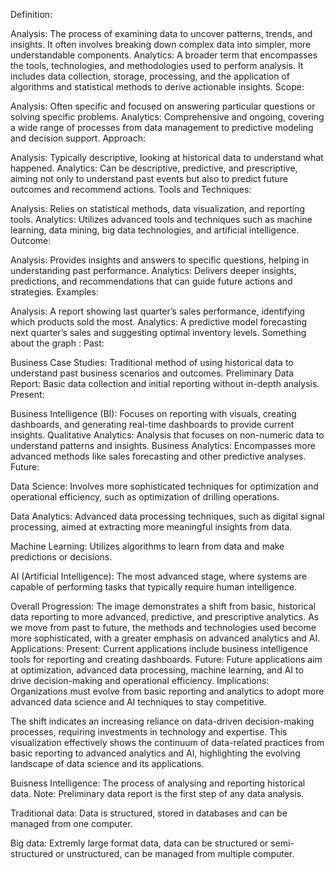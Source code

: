 Definition:

Analysis: The process of examining data to uncover patterns, trends, and insights. It often involves breaking down complex data into simpler, more understandable components.
Analytics: A broader term that encompasses the tools, technologies, and methodologies used to perform analysis. It includes data collection, storage, processing, and the application of algorithms and statistical methods to derive actionable insights.
Scope:

Analysis: Often specific and focused on answering particular questions or solving specific problems.
Analytics: Comprehensive and ongoing, covering a wide range of processes from data management to predictive modeling and decision support.
Approach:

Analysis: Typically descriptive, looking at historical data to understand what happened.
Analytics: Can be descriptive, predictive, and prescriptive, aiming not only to understand past events but also to predict future outcomes and recommend actions.
Tools and Techniques:

Analysis: Relies on statistical methods, data visualization, and reporting tools.
Analytics: Utilizes advanced tools and techniques such as machine learning, data mining, big data technologies, and artificial intelligence.
Outcome:

Analysis: Provides insights and answers to specific questions, helping in understanding past performance.
Analytics: Delivers deeper insights, predictions, and recommendations that can guide future actions and strategies.
Examples:

Analysis: A report showing last quarter’s sales performance, identifying which products sold the most.
Analytics: A predictive model forecasting next quarter’s sales and suggesting optimal inventory levels.
Something about the graph :
Past:

Business Case Studies: Traditional method of using historical data to understand past business scenarios and outcomes.
Preliminary Data Report: Basic data collection and initial reporting without in-depth analysis.
Present:

Business Intelligence (BI): Focuses on reporting with visuals, creating dashboards, and generating real-time dashboards to provide current insights.
Qualitative Analytics: Analysis that focuses on non-numeric data to understand patterns and insights.
Business Analytics: Encompasses more advanced methods like sales forecasting and other predictive analyses.
Future:

Data Science: Involves more sophisticated techniques for optimization and operational efficiency, such as optimization of drilling operations.

Data Analytics: Advanced data processing techniques, such as digital signal processing, aimed at extracting more meaningful insights from data.

Machine Learning: Utilizes algorithms to learn from data and make predictions or decisions.

AI (Artificial Intelligence): The most advanced stage, where systems are capable of performing tasks that typically require human intelligence.

Overall Progression:
The image demonstrates a shift from basic, historical data reporting to more advanced, predictive, and prescriptive analytics.
As we move from past to future, the methods and technologies used become more sophisticated, with a greater emphasis on advanced analytics and AI.
Applications:
Present: Current applications include business intelligence tools for reporting and creating dashboards.
Future: Future applications aim at optimization, advanced data processing, machine learning, and AI to drive decision-making and operational efficiency.
Implications:
Organizations must evolve from basic reporting and analytics to adopt more advanced data science and AI techniques to stay competitive.

The shift indicates an increasing reliance on data-driven decision-making processes, requiring investments in technology and expertise.
This visualization effectively shows the continuum of data-related practices from basic reporting to advanced analytics and AI, highlighting the evolving landscape of data science and its applications.

Buisness Intelligence: The process of analysing and reporting historical data.
Note: Preliminary data report is the first step of any data analysis.

Traditional data: Data is structured, stored in databases and can be managed from one computer.

Big data: Extremly large format data, data can be structured or semi-structured or unstructured, can be managed from multiple computer.




